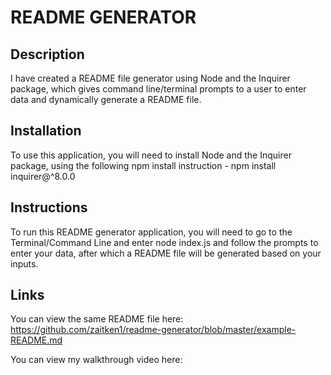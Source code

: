 # README GENERATOR

## Description

I have created a README file generator using Node and the Inquirer package, which gives command line/terminal prompts to a user to enter data and dynamically generate a README file.

## Installation

To use this application, you will need to install Node and the Inquirer package, using the following npm install instruction - npm install inquirer@^8.0.0

## Instructions

To run this README generator application, you will need to go to the Terminal/Command Line and enter node index.js and follow the prompts to enter your data, after which a README file will be generated based on your inputs.

## Links

You can view the same README file here: https://github.com/zaitken1/readme-generator/blob/master/example-README.md

You can view my walkthrough video here: